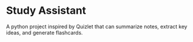 # Study Assistant
A python project inspired by Quizlet that can summarize notes, extract key ideas, and generate flashcards.